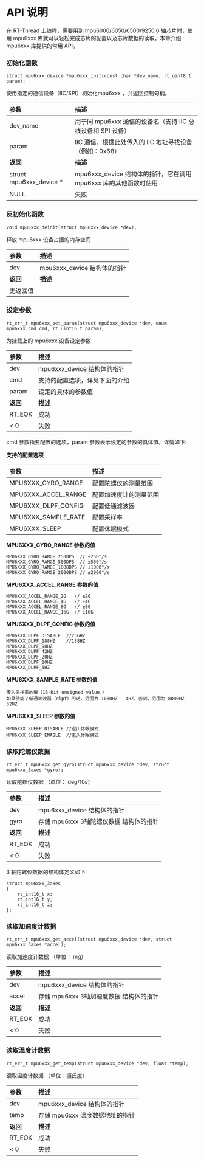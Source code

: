 # API 说明

在 RT-Thread 上编程，需要用到 mpu6000/6050/6500/9250 6 轴芯片时，使用 mpu6xxx 库就可以轻松完成芯片的配置以及芯片数据的读取，本章介绍 mpu6xxx 库提供的常用 API。

### 初始化函数

```{.c}
struct mpu6xxx_device *mpu6xxx_init(const char *dev_name, rt_uint8_t param);
```

使用指定的通信设备（IIC/SPI）初始化mpu6xxx ，并返回控制句柄。

| 参数              | 描述                                |
|:------------------|:------------------------------------|
|dev_name               | 用于同 mpu6xxx 通信的设备名（支持 IIC 总线设备和 SPI 设备） |
|param | IIC 通信，根据此处传入的 IIC 地址寻找设备（例如：0x68） |
| **返回**          | **描述**                                |
|struct mpu6xxx_device *                  | mpu6xxx_device 结构体的指针，它在调用 mpu6xxx 库的其他函数时使用 |
|NULL                 | 失败                                |

### 反初始化函数

```{.c}
void mpu6xxx_deinit(struct mpu6xxx_device *dev);
```

释放 mpu6xxx 设备占据的内存空间

| 参数     | 描述                        |
| :------- | :-------------------------- |
| dev      | mpu6xxx_device 结构体的指针 |
| **返回** | **描述**                    |
| 无返回值 |                             |

### 设定参数

```{.c}
rt_err_t mpu6xxx_set_param(struct mpu6xxx_device *dev, enum mpu6xxx_cmd cmd, rt_uint16_t param);
```

为挂载上的 mpu6xxx 设备设定参数

| 参数              | 描述                                |
|:------------------|:------------------------------------|
|dev               | mpu6xxx_device 结构体的指针 |
|cmd | 支持的配置选项，详见下面的介绍 |
|param | 设定的具体的参数值 |
| **返回**          | **描述**                                |
|RT_EOK                  | 成功 |
|< 0                 | 失败                                |

cmd 参数指要配置的选项，param 参数表示设定的参数的具体值。详情如下:

**支持的配置选项** 

| 参数              | 描述                                |
|:------------------|:------------------------------------|
|MPU6XXX_GYRO_RANGE               | 配置陀螺仪的测量范围 |
|MPU6XXX_ACCEL_RANGE | 配置加速度计的测量范围 |
|MPU6XXX_DLPF_CONFIG | 配置低通滤波器 |
| MPU6XXX_SAMPLE_RATE | 配置采样率 |
|MPU6XXX_SLEEP                  | 配置休眠模式 |

**MPU6XXX_GYRO_RANGE 参数的值** 

```
MPU6XXX_GYRO_RANGE_250DPS  // ±250°/s
MPU6XXX_GYRO_RANGE_500DPS  // ±500°/s
MPU6XXX_GYRO_RANGE_1000DPS // ±1000°/s
MPU6XXX_GYRO_RANGE_2000DPS // ±2000°/s
```

**MPU6XXX_ACCEL_RANGE 参数的值** 

```
MPU6XXX_ACCEL_RANGE_2G   // ±2G
MPU6XXX_ACCEL_RANGE_4G   // ±4G
MPU6XXX_ACCEL_RANGE_8G   // ±8G
MPU6XXX_ACCEL_RANGE_16G  // ±16G
```

**MPU6XXX_DLPF_CONFIG 参数的值** 

```
MPU6XXX_DLPF_DISABLE  //256HZ
MPU6XXX_DLPF_188HZ    //188HZ
MPU6XXX_DLPF_98HZ
MPU6XXX_DLPF_42HZ
MPU6XXX_DLPF_20HZ
MPU6XXX_DLPF_10HZ
MPU6XXX_DLPF_5HZ
```

**MPU6XXX_SAMPLE_RATE 参数的值** 

```
传入采样率的值（16-bit unsigned value.）
如果使能了低通滤波器（dlpf）的话，范围为 1000HZ - 4HZ。否则，范围为 8000HZ - 32HZ
```

**MPU6XXX_SLEEP  参数的值** 

```
MPU6XXX_SLEEP_DISABLE //退出休眠模式
MPU6XXX_SLEEP_ENABLE  //进入休眠模式
```


### 读取陀螺仪数据   

```{.c}
rt_err_t mpu6xxx_get_gyro(struct mpu6xxx_device *dev, struct mpu6xxx_3axes *gyro);
```

读取陀螺仪数据 （单位： deg/10s）

| 参数     | 描述                                    |
| :------- | :-------------------------------------- |
| dev      | mpu6xxx_device 结构体的指针             |
| gyro     | 存储 mpu6xxx 3轴陀螺仪数据 结构体的指针 |
| **返回** | **描述**                                |
| RT_EOK   | 成功                                    |
| < 0      | 失败                                    |

3 轴陀螺仪数据的结构体定义如下

```{.c}
struct mpu6xxx_3axes
{
    rt_int16_t x;
    rt_int16_t y;
    rt_int16_t z;
};
```

### 读取加速度计数据

```{.c}
rt_err_t mpu6xxx_get_accel(struct mpu6xxx_device *dev, struct mpu6xxx_3axes *accel);
```

读取加速度计数据 （单位： mg）

| 参数     | 描述                                    |
| :------- | :-------------------------------------- |
| dev      | mpu6xxx_device 结构体的指针             |
| accel    | 存储 mpu6xxx 3轴加速度数据 结构体的指针 |
| **返回** | **描述**                                |
| RT_EOK   | 成功                                    |
| < 0      | 失败                                    |

### 读取温度计数据

```{.c}
rt_err_t mpu6xxx_get_temp(struct mpu6xxx_device *dev, float *temp);
```

读取温度计数据 （单位：摄氏度）

| 参数     | 描述                            |
| :------- | :------------------------------ |
| dev      | mpu6xxx_device 结构体的指针     |
| temp     | 存储 mpu6xxx 温度数据地址的指针 |
| **返回** | **描述**                        |
| RT_EOK   | 成功                            |
| < 0      | 失败                            |
